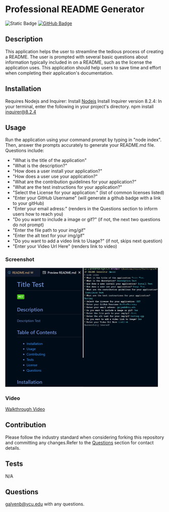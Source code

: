 # Professional README Generator

![Static Badge](https://img.shields.io/badge/MIT-content) [![GitHub Badge](https://img.shields.io/badge/SeeYouThursday-content?logo=github)](https://github.com//SeeYouThursday)

## Description

This application helps the user to streamline the tedious process of creating a README. The user is prompted with several basic questions about information typically included in on a README, such as the license the application uses. This application should help users to save time and effort when completing their application's documentation.

## Installation

Requires Nodejs and Inquirer: Install [Nodejs](https://nodejs.org/en) Install Inquirer version 8.2.4: In your terminal, enter the following in your project's directory. npm install inquirer@8.2.4

## Usage

Run the application using your command prompt by typing in "node index". Then, answer the prompts accurately to generate your README.md file. Questions include:

- "What is the title of the application"
- "What is the description?"
- "How does a user install your application?"
- "How does a user use your application?"
- "What are the contribution guidelines for your application?"
- "What are the test instructions for your application?"
- "Select the License for your application:" (list of common licenses listed)
- "Enter your GitHub Username" (will generate a github badge with a link to your gitHub)
- "Enter your email adress:" (renders in the Questions section to inform users how to reach you)
- "Do you want to include a image or gif?" (if not, the next two questions do not prompt)
- "Enter the file path to your img/gif"
- "Enter the alt text for your img/gif"
- "Do you want to add a video link to Usage?" (if not, skips next question)
- "Enter your Video Url Here" (renders link to video)

### Screenshot

![#Side-by-side img of terminal and generated README](/assets/images/combinedImages.png)

### Video

[Walkthrough Video](https://drive.google.com/file/d/1dpkycHZY77oEkQAhFLYTAVlWE2evKa1G/view?usp=share_link)

## Contribution

Please follow the industry standard when considering forking this repository and committing any changes.Refer to the [Questions](#questions) section for contact details.

## Tests

N/A

## Questions

[galyenb@vcu.edu](galyenb@vcu.edu) with any questions.
